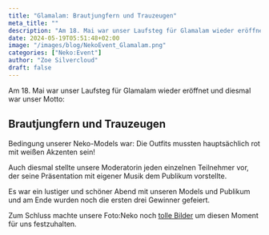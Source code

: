 ```yaml
---
title: "Glamalam: Brautjungfern und Trauzeugen"
meta_title: ""
description: "Am 18. Mai war unser Laufsteg für Glamalam wieder eröffnet und diesmal war unser Motto..."
date: 2024-05-19T05:51:48+02:00
image: "/images/blog/NekoEvent_Glamalam.png"
categories: ["Neko:Event"]
author: "Zoe Silvercloud"
draft: false
---
```


Am 18. Mai war unser Laufsteg für Glamalam wieder eröffnet und diesmal war unser Motto:

## Brautjungfern und Trauzeugen

Bedingung unserer Neko-Models war: Die Outfits mussten hauptsächlich rot mit weißen Akzenten sein!

Auch diesmal stellte unsere Moderatorin jeden einzelnen Teilnehmer vor, der seine Präsentation mit eigener Musik dem Publikum vorstellte.

Es war ein lustiger und schöner Abend mit unseren Models und Publikum und am Ende wurden noch die ersten drei Gewinner gefeiert.

Zum Schluss machte unsere Foto:Neko noch [tolle Bilder](https://img.electronicping.net/album/Glamalam%3A-Brautjungfern-und-Trauzeugen.8X6W) um diesen Moment für uns festzuhalten.